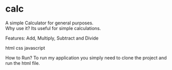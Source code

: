 # calc
A simple Calculator for general purposes.  
Why use it? Its useful for simple calculations.  

Features: 
Add, Multiply, Subtract and Divide 

html 
css 
javascript 

How to Run? 
To run my application you simply need to clone the project and run the html file.
